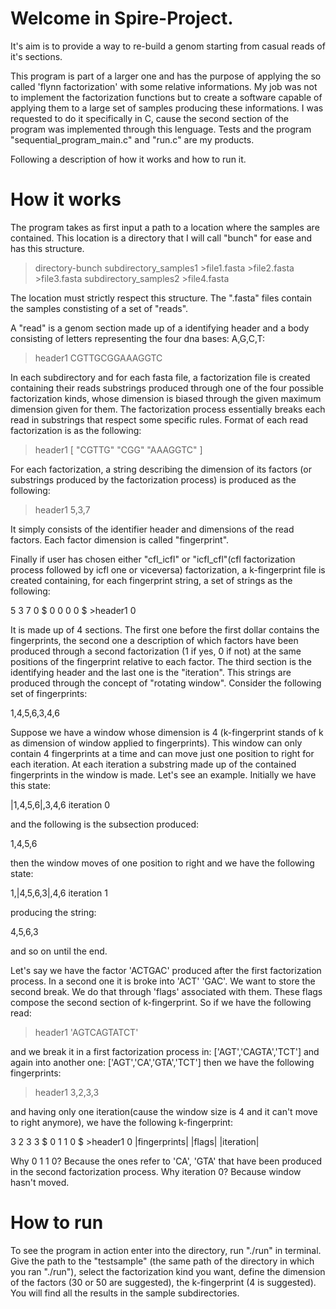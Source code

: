 # Welcome in Spire-Project.

It's aim is to provide a way to re-build a genom starting from casual reads of it's sections.

This program is part of a larger one and has the purpose of applying the so called 'flynn factorization' with some relative informations. My job was not to implement the factorization functions but to create a software capable of applying them to a large set of samples producing these informations. I was requested to do it specifically in C, cause the second section of the program was implemented through this lenguage. Tests and the program "sequential_program_main.c" and "run.c" are my products.

Following a description of how it works and how to run it.

# How it works
The program takes as first input a path to a location where the samples are contained. This location is a directory that I will call "bunch" for ease and has this structure.

>directory-bunch
  >subdirectory_samples1
    >file1.fasta
    >file2.fasta
    >file3.fasta
  >subdirectory_samples2
    >file4.fasta

The location must strictly respect this structure. The ".fasta" files contain the samples constisting of a set of "reads".

A "read" is a genom section made up of a identifying header and a body consisting of letters representing the four dna bases: A,G,C,T:

>header1
CGTTGCGGAAAGGTC

In each subdirectory and for each fasta file, a factorization file is created containing their reads substrings produced through one of the four possible factorization kinds, whose dimension is biased through the given maximum dimension given for them. The factorization process essentially breaks each read in substrings that respect some specific rules. Format of each read factorization is as the following:

>header1
[ "CGTTG" "CGG" "AAAGGTC" ]

For each factorization, a string describing the dimension of its factors (or substrings produced by the factorization process) is produced as the following:

>header1 5,3,7

It simply consists of the identifier header and dimensions of the read factors. Each factor dimension is called "fingerprint".

Finally if user has chosen either "cfl_icfl" or "icfl_cfl"(cfl factorization process followed by icfl one or viceversa) factorization, a k-fingerprint file is created containing, for each fingerprint string, a set of strings as the following:

5 3 7 0 $ 0 0 0 0 $ >header1 0

It is made up of 4 sections. The first one before the first dollar contains the fingerprints, the second one a description of which factors have been produced through a second factorization (1 if yes, 0 if not) at the same positions of the fingerprint relative to each factor. The third section is the identifying header and the last one is the "iteration". This strings are produced through the concept of "rotating window". Consider the following set of fingerprints:

1,4,5,6,3,4,6

Suppose we have a window whose dimension is 4 (k-fingerprint stands of k as dimension of window applied to fingerprints). This window can only contain 4 fingerprints at a time and can move just one position to right for each iteration. At each iteration a substring made up of the contained fingerprints in the window is made. Let's see an example. Initially we have this state:

|1,4,5,6|,3,4,6   iteration 0

and the following is the subsection produced:

1,4,5,6

then the window moves of one position to right and we have the following state:

1,|4,5,6,3|,4,6    iteration 1

producing the string:

 4,5,6,3

and so on until the end.

Let's say we have the factor 'ACTGAC' produced after the first factorization process. In a second one it is broke into 'ACT' 'GAC'. We want to store the second break. We do that through 'flags' associated with them. These flags compose the second section of k-fingerprint. So if we have the following read:

>header1 'AGTCAGTATCT'

and we break it in a first factorization process in:
['AGT','CAGTA','TCT']
and again into another one:
['AGT','CA','GTA','TCT']
then we have the following fingerprints:

>header1 3,2,3,3

and having only one iteration(cause the window size is 4 and it can't move to right anymore), we have the following k-fingerprint:

   3 2 3 3      $ 0 1 1 0 $ >header1      0
|fingerprints|    |flags|            |iteration|

Why 0 1 1 0? Because the ones refer to 'CA', 'GTA' that have been produced in the second factorization process. Why iteration 0? Because window hasn't moved.

# How to run

To see the program in action enter into the directory, run "./run" in terminal. Give the path to the "testsample" (the same path of the directory in which you ran "./run"), select the factorization kind you want, define the dimension of the factors (30 or 50 are suggested), the k-fingerprint (4 is suggested). You will find all the results in the sample subdirectories.




